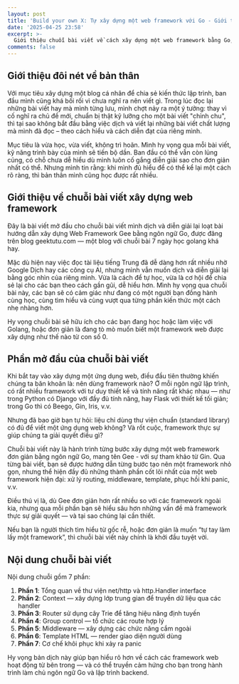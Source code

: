 ```yaml
---
layout: post
title: 'Build your own X: Tự xây dựng một web framework với Go - Giới thiệu'
date: '2025-04-25 23:58'
excerpt: >-
  Giới thiệu chuỗi bài viết về cách xây dựng một web framework bằng Go, nhằm giúp bạn hiểu sâu hơn về cách hoạt động của một web framework – từ net/http cơ bản đến router, middleware và nhiều chức năng quan trọng khác của một web framework.
comments: false
---
```


## Giới thiệu đôi nét về bản thân

Với mục tiêu xây dựng một blog cá nhân để chia sẻ kiến thức lập trình, ban đầu mình cũng khá bối rối vì chưa nghĩ ra nên viết gì. Trong lúc đọc lại những bài viết hay mà mình từng lưu, mình chợt nảy ra một ý tưởng: thay vì cố nghĩ ra chủ đề mới, chuẩn bị thật kỹ lưỡng cho một bài viết "chỉnh chu", thì tại sao không bắt đầu bằng việc dịch và viết lại những bài viết chất lượng mà mình đã đọc – theo cách hiểu và cách diễn đạt của riêng mình.

Mục tiêu là vừa học, vừa viết, không trì hoãn. Mình hy vọng qua mỗi bài viết, kỹ năng trình bày của mình sẽ tiến bộ dần. Ban đầu có thể vẫn còn lủng củng, có chỗ chưa dễ hiểu dù mình luôn cố gắng diễn giải sao cho đơn giản nhất có thể. Nhưng mình tin rằng: khi mình đủ hiểu để có thể kể lại một cách rõ ràng, thì bản thân mình cũng học được rất nhiều.

## Giới thiệu về chuỗi bài viết xây dựng web framework

Đây là bài viết mở đầu cho chuỗi bài viết mình dịch và diễn giải lại loạt bài hướng dẫn xây dựng Web Framework Gee bằng ngôn ngữ Go, được đăng trên blog geektutu.com — một blog với chuỗi bài 7 ngày học golang khá hay. 

Mặc dù hiện nay việc đọc tài liệu tiếng Trung đã dễ dàng hơn rất nhiều nhờ Google Dịch hay các công cụ AI, nhưng mình vẫn muốn dịch và diễn giải lại bằng góc nhìn của riêng mình. Vừa là cách để tự học, vừa là cơ hội để chia sẻ lại cho các bạn theo cách gần gũi, dễ hiểu hơn. Mình hy vọng qua chuỗi bài này, các bạn sẽ có cảm giác như đang có một người bạn đồng hành cùng học, cùng tìm hiểu và cùng vượt qua từng phần kiến thức một cách nhẹ nhàng hơn.

Hy vọng chuỗi bài sẽ hữu ích cho các bạn đang học hoặc làm việc với Golang, hoặc đơn giản là đang tò mò muốn biết một framework web được xây dựng như thế nào từ con số 0.

## Phần mở đầu của chuỗi bài viết

Khi bắt tay vào xây dựng một ứng dụng web, điều đầu tiên thường khiến chúng ta băn khoăn là: nên dùng framework nào? Ở mỗi ngôn ngữ lập trình, có rất nhiều framework với tư duy thiết kế và tính năng rất khác nhau — như trong Python có Django với đầy đủ tính năng, hay Flask với thiết kế tối giản; trong Go thì có Beego, Gin, Iris, v.v.

Nhưng đã bao giờ bạn tự hỏi: liệu chỉ dùng thư viện chuẩn (standard library) có đủ để viết một ứng dụng web không? Và rốt cuộc, framework thực sự giúp chúng ta giải quyết điều gì?

Chuỗi bài viết này là hành trình từng bước xây dựng một web framework đơn giản bằng ngôn ngữ Go, mang tên Gee - với sự tham khảo từ Gin. Qua từng bài viết, bạn sẽ được hướng dẫn từng bước tạo nên một framework nhỏ gọn, nhưng thể hiện đầy đủ những thành phần cốt lõi nhất của một web framework hiện đại: xử lý routing, middleware, template, phục hồi khi panic, v.v.

Điều thú vị là, dù Gee đơn giản hơn rất nhiều so với các framework ngoài kia, nhưng qua mỗi phần bạn sẽ hiểu sâu hơn những vấn đề mà framework thực sự giải quyết — và tại sao chúng lại cần thiết.

Nếu bạn là người thích tìm hiểu từ gốc rễ, hoặc đơn giản là muốn “tự tay làm lấy một framework”, thì chuỗi bài viết này chính là khởi đầu tuyệt vời.

## Nội dung chuỗi bài viết

Nội dung chuỗi gồm 7 phần:

1. **Phần 1**: Tổng quan về thư viện net/http và http.Handler interface
2. **Phần 2**: Context — xây dựng lớp trung gian để truyền dữ liệu qua các handler
3. **Phần 3**: Router sử dụng cây Trie để tăng hiệu năng định tuyến
4. **Phần 4**: Group control — tổ chức các route hợp lý
5. **Phần 5**: Middleware — xây dựng các chức năng cắm ngoài
6. **Phần 6**: Template HTML — render giao diện người dùng
7. **Phần 7**: Cơ chế khôi phục khi xảy ra panic

Hy vọng bản dịch này giúp bạn hiểu rõ hơn về cách các framework web hoạt động từ bên trong — và có thể truyền cảm hứng cho bạn trong hành trình làm chủ ngôn ngữ Go và lập trình backend.

